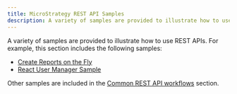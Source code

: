 ```yaml
---
title: MicroStrategy REST API Samples
description: A variety of samples are provided to illustrate how to use REST APIs
---
```


A variety of samples are provided to illustrate how to use REST APIs. For example, this section includes the following samples:

- [Create Reports on the Fly](./create-reports-on-the-fly.md)
- [React User Manager Sample](./react-user-manage-sample.md)

Other samples are included in the [Common REST API workflows](../common-workflows/) section.
